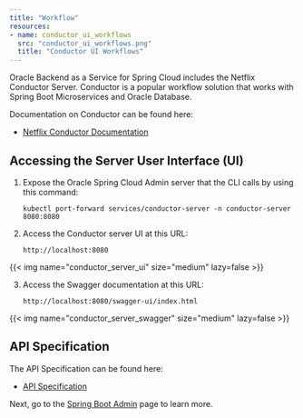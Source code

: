 ```yaml
---
title: "Workflow"
resources:
- name: conductor_ui_workflows
  src: "conductor_ui_workflows.png"
  title: "Conductor UI Workflows"
---
```


Oracle Backend as a Service for Spring Cloud includes the Netflix Conductor Server. Conductor is a popular workflow solution that
works with Spring Boot Microservices and Oracle Database.

Documentation on Conductor can be found here:

* [Netflix Conductor Documentation](https://conductor.netflix.com/)

## Accessing the Server User Interface (UI)

1. Expose the Oracle Spring Cloud Admin server that the CLI calls by using this command:

    ```shell
    kubectl port-forward services/conductor-server -n conductor-server 8080:8080
    ```

2. Access the Conductor server UI at this URL:

    ```shell
    http://localhost:8080
    ```

<!-- spellchecker-disable -->
{{< img name="conductor_server_ui" size="medium" lazy=false >}}
<!-- spellchecker-enable -->

3. Access the Swagger documentation at this URL:

    ```shell
    http://localhost:8080/swagger-ui/index.html
    ```

<!-- spellchecker-disable -->
{{< img name="conductor_server_swagger" size="medium" lazy=false >}}
<!-- spellchecker-enable -->

## API Specification

The API Specification can be found here:

* [API Specification](https://conductor.netflix.com/apispec.html)

Next, go to the [Spring Boot Admin](../spring-admin/) page to learn more.
